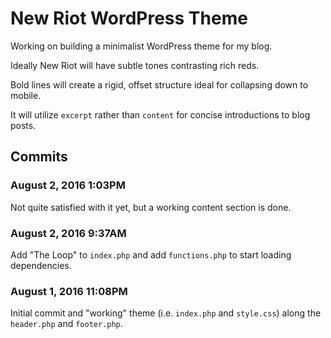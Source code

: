 # New Riot WordPress Theme

Working on building a minimalist WordPress theme for my blog.

Ideally New Riot will have subtle tones contrasting rich reds.

Bold lines will create a rigid, offset structure ideal for collapsing down to mobile.

It will utilize `excerpt` rather than `content` for concise introductions to blog posts.

## Commits

### August 2, 2016 1:03PM

Not quite satisfied with it yet, but a working content section is done.

### August 2, 2016 9:37AM

Add "The Loop" to `index.php` and add `functions.php` to start loading dependencies.

### August 1, 2016 11:08PM

Initial commit and "working" theme (i.e. `index.php` and `style.css`) along the `header.php` and `footer.php`.
